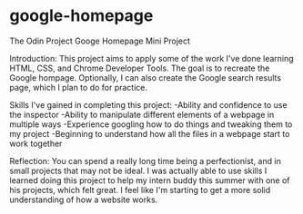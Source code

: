 # google-homepage
The Odin Project Googe Homepage Mini Project

Introduction:
This project aims to apply some of the work I've done learning HTML, CSS, and Chrome Developer Tools. The goal is to recreate the Google hompage. Optionally, I can also create the Google search results page, which I plan to do for practice. 


Skills I've gained in completing this project:
-Ability and confidence to use the inspector
-Ability to manipulate different elements of a webpage in multiple ways
-Experience googling how to do things and tweaking them to my project
-Beginning to understand how all the files in a webpage start to work together

Reflection:
You can spend a really long time being a perfectionist, and in small projects that may not be ideal. I was actually able to use skills I learned doing this project to help my intern buddy this summer with one of his projects, which felt great. I feel like I'm starting to get a more solid understanding of how a website works. 

